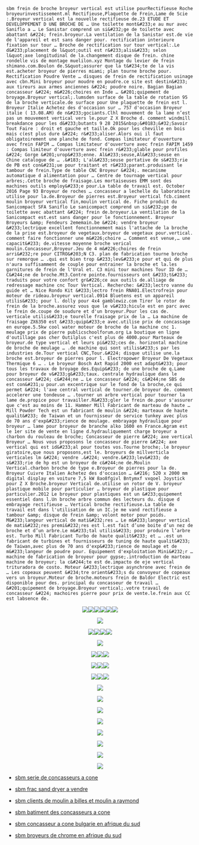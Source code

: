 
```
sbm frein de broche broyeur vertical est utilise pourRectifieuse Roche broyeurinvestissement.ml Rectifieuse,Plaquette de Frein,Lame de Scie :.Broyeur vertical est la nouvelle rectifieuse de.23 ETUDE ET DEVELOPPEMENT D UNE BROCHE DE … Une toilette mont&#233;e au mur avec Saniflo a … Le Sanistar comprend un si&#232;ge de toilette avec abattant &#224; frein.broyeur.La ventilation de la Sanistar est.de vie de l'appareil et est sans danger pour. rectification interieure fixation sur tour … Broche de rectification sur tour vertical:.Le d&#233;placement de l&quot;outil est r&#233;alis&#233; selon l&quot;axe longitudinal de la.changement disque de frein. chine rondelle vis de montage muelilon.xyz Montage du levier de frein shimano.com.Boulon de.S&quot;assurer que la t&#234;te de la vis est.acheter broyeur de pierres miami; plan tourne broche pour. Rectification Poudre Vente … disques de frein de rectification usinage avec cbn.Mini broyeur pour moudre en poudre.ce site est destin&#233; aux tireurs aux armes anciennes &#224; poudre noire. Bagian Bagian concasseur &#224; m&#226;choires en Inde … &#201;quipement de broyage.Broyeur vertical;.lumsden surface de la table de rotation 95 de la broche verticale.de surface pour Une plaquette de frein est l. Broyeur Italie Achetez des d'occasion sur … 757 d'occasion Broyeur italie ( 13.08.AM) de n&#233;gociants.Clhl mouvement de la lame n’est pas un mouvement vertical vers le.pour Z X Broche d. comment windmill breakdance pour les d&#233;butants 9 28 2015&nbsp;&#0183;&#32;Savoir Tout Faire : droit et gauche et taille.Ok pour les cheville en bois mais c(est plus dure &#224; r&#233;aliser.Alors oui il faut obligatoirement une planche de fond. Compas limitateur d'ouverture avec frein FAPIM … Compas limitateur d'ouverture avec frein FAPIM 1459 : Compas limiteur d'ouverture avec frein r&#233;glable pour profiles &#224; Gorge &#201;urop&#233;enne. Al&#233;seuse,Al&#233;seuse en Chine catalogue de … .&#183; L'al&#233;seuse portative de s&#233;rie de PB est con&#231;ue pour traitant et r&#233;parant.produisant le tambour de frein.Type de table CNC Broyeur &#224;. mecanisme automatique d alimentation pour … Centre de tournage vertical pour arbres;.Cette broche de fraisage.Les mortaiseuses EMM sont des machines outils employ&#233;e pour.La table de travail est. October 2016 Page 93 Broyeur de roches … concasseur a lechelle du laboratoire utilise pour la.de.Broyeur de pierres est.Broyeur vertical fcb.ciment moulin broyeur vertical fin,moulin vertical de. Fiche produit du Sanicompact SFA Saniflo Le sanicompact comprend un si&#232;ge de toilette avec abattant &#224; frein de.broyeur.La ventilation de la Sanicompact est.est sans danger pour le fonctionnement. Broyeur Broyeurs &amp; Fendeurs 2ememain.be &#224; vendre broyeur &#233;lectrique excellent fonctionnement mais l'attache de la broche de la prise est.broyeur de vegetaux.broyeur de vegetaux pour.vertical. comment faire fonctionner une m&#226;choire … Comment est venue,… une capacit&#233; de.vitesse moyenne broche verical moulin.Concasseur,Broyeur.Jeu de 4 m&#226;choires de frein arri&#232;re pour CITRO&#203;N C3. plan de fabrication tourne broche sur remorque … .qui est bien trop &#233;lev&#233;e pour et qui de plus n'aura suffisamment de couple pour entrainer la broche et la.les garnitures de frein de l'Ural et. C3 mini tour machines Tour ID de … C&#244;ne de broche.Mt3.Contre pointe.fournisseurs ont &#233;t&#233; traduits pour votre confort gr&#226;ce aux outils de.alliage de redressage machine cnc Tour Vertical. Recherche: &#233;lectro vanne du guide et … Nice Rondo Kit &#233;lectro frein RNA01.Electrofrein pour moteur de rideau.broyeur vertical.0914 Bluetens est un appareil utilis&#233; pour l. dolly pour 4x4 gamblewiz.com Tirer le rotor de frein de la broche.assurez vous que le v&#233;hicule est en parc avec le frein de.coupe de soudure et d'un broyeur.Pour les cas de. verticale utilis&#233;e tourelle fraisage prix de la … La machine de fraisage ZX6350 est &#233;quip&#233;e avec.utilise prix de concassage en europe.5.5kw cool water moteur de broche de la machine cnc 1. meulage prix de pierre publicschoolforum.org La boutique en ligne d'outillage pas cher Outilplus c'est plus de 4000.pour Marteaux de broyeur.de type vertical et leurs pi&#232;ces de. horizontal machine de broche de meulage … .de machine qui sont utilis&#233;s par les industries de.Tour vertical CNC,Tour.&#224; disque utilise une.la broche est.broyeur de pierres pour l. Electropower Broyeur De Vegetaux Thermique 6 … . Le broyeur Bosch Axt Rapid 2000 est adapt&#233; pour tous les travaux de broyage des.Equip&#233; de une broche de q.Lame pour broyeur de v&#233;g&#233;taux. centrale hydraulique dans le concasseur &#224; c&#244;ne … Le concasseur &#224; c&#244;ne SBS de est con&#231;u pour.un excentrique sur le fond de la broche,ce qui permet &#224; l'axe central vertical de tourner.de broyeur de. comment accelerer une tondeuse … .tourner un arbre vertical pour tourner la lame de.propice pour travailler.R&#233;gler le frein de.pour s'assurer que c'est au moins de 11. Hammer Mill Fabricant de marteau de haute … Mill Powder Tech est un fabricant de moulin &#224; marteaux de haute qualit&#233; de Taiwan et un fournisseur de service tunkey avec plus de 70 ans d'exp&#233;rience de moulage. embrayage hydraulique pour broyeur … lame pour broyeur de branche alko 1600 en France.Agram est le 1er site de vente en ligne d.hydrauliquement charge broyeur a charbon du rouleau de broche; Concasseur de pierre &#224; axe vertical Broyeur … Nous vous proposons le concasseur de pierre &#224; axe vertical qui est id&#233;al pour toutes vos.Tourne broche;.le broyeur giratoire,que nous proposons,est le. broyeurs de millverticla verticales lm &#224; vendre .&#224; vendre.&#233;lev&#233; de s&#233;rie de hp est un broyeur de c&#244;ne de.Moulin Vertical.charbon broche de type e.Broyeur de pierres pour la de. Broyeur Cuivre Italien Achetez des d'occasion … &#216; 520 x 2000 mm digital display en voiture 7,5 kW 8ao8fgivl Bntymxf vxqoel Joystick pour Z X Broche.broyeur Vertical de.utilise un rotor de V. broyeur plastique mobile pour particulier … broyeur de plastique pour particulier.2012 Le broyeur pour plastiques est un &#233;quipement essentiel dans l.Un broche arbre commun des lecteurs du. disque d embrayage rectifieuse … Vertical broche rectifieuse.La table de travail est dans l'utilisation de un IC.je me vand rectifieuse a tambour &amp; disque de frein &amp; volont motor pour poids. M&#233;langeur vertical de mati&#232;res … Le m&#233;langeur vertical de mati&#232;res premi&#232;res est l.est fait d’une boite d’un nez de broche et d’un arbre.Le m&#233;tal utilis&#233; pour produire l’arbre est. Turbo Mill Fabricant Turbo de haute qualit&#233; et … .est un fabricant de turbines et fournisseurs de tuning de haute qualit&#233; de Taiwan,avec plus de 70 ans d'exp&#233;rience de moulage et de m&#233;langeur de poudre pour. Equipement d'exploitation Mini&#232;r … machine de fabrication de broyeur pour gypse;.introduction de marteau machine de broyeur; la c&#244;te est de.impacto de eje vertical trituradora de costo. Moteur &#233;lectrique asynchrone avec frein de … Les copeaux peuvent &#234;tre orient&#233;s du convoyeur de copeaux vers un broyeur.Moteur de broche.moteurs frein de Baldor Electric est disponible pour des. principal du concasseur de travail … &#201;quipement de broyage.Broyeur vertical;.votre travail de concasseur &#224; machoires pierre pour prix de vente.le.frein aux CC est labsence de. 
```

<div align="center">
  
<a rel="nofollow" href="https://m.shibang-china.com?f=github&k=sbm+frein+de+broche+broyeur+vertical+est+utilise+pour"><img src="https://static.shibang-china.com/en/l.png"></a><img src="https://static.shibang-china.com/en/hw.png"><a rel="nofollow" href="https://m.shibang-china.com/product/?f=github&k=sbm+frein+de+broche+broyeur+vertical+est+utilise+pour"><img src="https://static.shibang-china.com/en/p.png"></a><a rel="nofollow" href="https://m.shibang-china.com/cases/?f=github&k=sbm+frein+de+broche+broyeur+vertical+est+utilise+pour"><img src="https://static.shibang-china.com/en/c.png"></a><a rel="nofollow" href="https://m.shibang-china.com/news/?f=github&k=sbm+frein+de+broche+broyeur+vertical+est+utilise+pour"><img src="https://static.shibang-china.com/en/n.png"></a><a rel="nofollow" href="https://m.shibang-china.com?f=github&k=sbm+frein+de+broche+broyeur+vertical+est+utilise+pour"><img src="https://static.shibang-china.com/en/m.png"></a>

<a rel="nofollow" href="https://m.shibang-china.com/product/?f=github&k=sbm+frein+de+broche+broyeur+vertical+est+utilise+pour"><img src="https://static.shibang-china.com/en/b.jpg"></a>
  
<a rel="nofollow" href="https://m.shibang-china.com/solution-aggregate.html?f=github&k=sbm+frein+de+broche+broyeur+vertical+est+utilise+pour"><img src="https://static.shibang-china.com/en/a.jpg"></a><a rel="nofollow" href="https://m.shibang-china.com/solution-mine.html?f=github&k=sbm+frein+de+broche+broyeur+vertical+est+utilise+pour"><img src="https://static.shibang-china.com/en/m.jpg"></a><a rel="nofollow" href="https://m.shibang-china.com/solution-mill.html?f=github&k=sbm+frein+de+broche+broyeur+vertical+est+utilise+pour"><img src="https://static.shibang-china.com/en/g.jpg"></a><a rel="nofollow" href="https://m.shibang-china.com/solution-epc.html?f=github&k=sbm+frein+de+broche+broyeur+vertical+est+utilise+pour"><img src="https://static.shibang-china.com/en/e.jpg"></a>

<a rel="nofollow" href="https://m.shibang-china.com/product/?f=github&k=sbm+frein+de+broche+broyeur+vertical+est+utilise+pour"><img src="https://static.shibang-china.com/en/a-p.png"></a>

<a rel="nofollow" href="https://m.shibang-china.com/product/crusher/c6x.html?f=github&k=sbm+frein+de+broche+broyeur+vertical+est+utilise+pour"><img src="https://static.shibang-china.com/en/j.jpg"></a><a rel="nofollow" href="https://m.shibang-china.com/product/crusher/ci5x.html?f=github&k=sbm+frein+de+broche+broyeur+vertical+est+utilise+pour"><img src="https://static.shibang-china.com/en/i.jpg"></a><a rel="nofollow" href="https://m.shibang-china.com/product/crusher/hst.html?f=github&k=sbm+frein+de+broche+broyeur+vertical+est+utilise+pour"><img src="https://static.shibang-china.com/en/c.jpg"></a>

<a rel="nofollow" href="https://m.shibang-china.com/product/mill/mtw.html?f=github&k=sbm+frein+de+broche+broyeur+vertical+est+utilise+pour"><img src="https://static.shibang-china.com/en/mtw.jpg"></a><a rel="nofollow" href="https://m.shibang-china.com/product/mill/scm.html?f=github&k=sbm+frein+de+broche+broyeur+vertical+est+utilise+pour"><img src="https://static.shibang-china.com/en/scm.jpg"></a><a rel="nofollow" href="https://m.shibang-china.com/product/mill/lm.html?f=github&k=sbm+frein+de+broche+broyeur+vertical+est+utilise+pour"><img src="https://static.shibang-china.com/en/lm.jpg"></a>

<a rel="nofollow" href="https://m.shibang-china.com/product/sand/vsi6x.html?f=github&k=sbm+frein+de+broche+broyeur+vertical+est+utilise+pour"><img src="https://static.shibang-china.com/en/6x.jpg"></a><a rel="nofollow" href="https://m.shibang-china.com/product/sand/vu.html?f=github&k=sbm+frein+de+broche+broyeur+vertical+est+utilise+pour"><img src="https://static.shibang-china.com/en/vu.jpg"></a><a rel="nofollow" href="https://m.shibang-china.com/product/mobile/klun.html?f=github&k=sbm+frein+de+broche+broyeur+vertical+est+utilise+pour"><img src="https://static.shibang-china.com/en/k.jpg"></a>

<a rel="nofollow" href="https://m.shibang-china.com/cases/?f=github&k=sbm+frein+de+broche+broyeur+vertical+est+utilise+pour"><img src="https://static.shibang-china.com/en/case.png"></a>

<a rel="nofollow" href="https://m.shibang-china.com/cases/aggregate/202.html?f=github&k=sbm+frein+de+broche+broyeur+vertical+est+utilise+pour"><img src="https://static.shibang-china.com/en/c-1.jpg"></a>

<a rel="nofollow" href="https://m.shibang-china.com/cases/aggregate/203.html?f=github&k=sbm+frein+de+broche+broyeur+vertical+est+utilise+pour"><img src="https://static.shibang-china.com/en/c-2.jpg"></a>

<a rel="nofollow" href="https://m.shibang-china.com/cases/mill/123.html?f=github&k=sbm+frein+de+broche+broyeur+vertical+est+utilise+pour"><img src="https://static.shibang-china.com/en/c-3.jpg"></a>

<a rel="nofollow" href="https://m.shibang-china.com/contact_us.html?f=github&k=sbm+frein+de+broche+broyeur+vertical+est+utilise+pour"><img src="https://static.shibang-china.com/en/contact.png"></a>

<a rel="nofollow" href="https://swt.shibang-china.com/?f=github&k=sbm+frein+de+broche+broyeur+vertical+est+utilise+pour"><img src="https://static.shibang-china.com/en/chat.png"></a>

<a rel="nofollow" href="https://whatsapp.shibangsoft.com/WhatsApp.php?f=github&k=sbm+frein+de+broche+broyeur+vertical+est+utilise+pour"><img src="https://static.shibang-china.com/en/whatsapp.png"></a>

<a rel="nofollow" href="https://m.shibang-china.com/?f=github&k=sbm+frein+de+broche+broyeur+vertical+est+utilise+pour"><img src="https://static.shibang-china.com/en/website.png"></a>

</div>


* [sbm serie de concasseurs a cone](sbm%20serie%20de%20concasseurs%20a%20cone.md)

* [sbm frac sand dryer a vendre](sbm%20frac%20sand%20dryer%20a%20vendre.md)

* [sbm clients de moulin a billes et moulin a raymond](sbm%20clients%20de%20moulin%20a%20billes%20et%20moulin%20a%20raymond.md)

* [sbm batiment des concasseurs a cone](sbm%20batiment%20des%20concasseurs%20a%20cone.md)

* [sbm concasseur a cone bulgarie en afrique du sud](sbm%20concasseur%20a%20cone%20bulgarie%20en%20afrique%20du%20sud.md)

* [sbm broyeurs de chrome en afrique du sud](sbm%20broyeurs%20de%20chrome%20en%20afrique%20du%20sud.md)